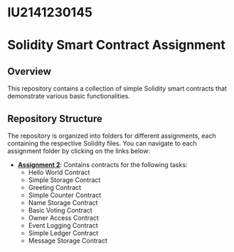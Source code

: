 # IU2141230145
# Solidity Smart Contract Assignment

## Overview
This repository contains a collection of simple Solidity smart contracts that demonstrate various basic functionalities.

## Repository Structure
The repository is organized into folders for different assignments, each containing the respective Solidity files. You can navigate to each assignment folder by clicking on the links below:

- **[Assignment 2](Assigment2/)**: Contains contracts for the following tasks:
  - Hello World Contract
  - Simple Storage Contract
  - Greeting Contract
  - Simple Counter Contract
  - Name Storage Contract
  - Basic Voting Contract
  - Owner Access Contract
  - Event Logging Contract
  - Simple Ledger Contract
  - Message Storage Contract
